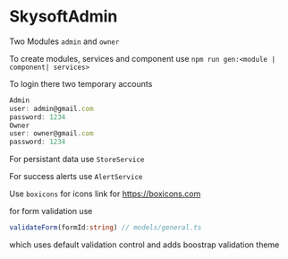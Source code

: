 # SkysoftAdmin
Two Modules `admin` and `owner`

To create modules, services and component use `npm run gen:<module | component| services>`

To login there two temporary accounts
```javascript
Admin
user: admin@gmail.com
password: 1234
Owner
user: owner@gmail.com
password: 1234
```
For persistant data use `StoreService`

For success alerts use `AlertService`

Use `boxicons` for icons link for https://boxicons.com

for form validation use 
```typescript 
validateForm(formId:string) // models/general.ts
```
which uses default validation control and adds boostrap validation theme
